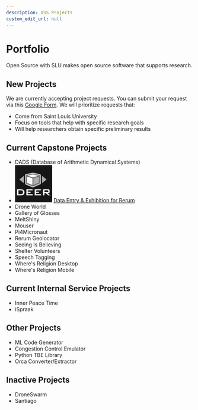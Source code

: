```yaml
---
description: OSS Projects
custom_edit_url: null
---
```


# Portfolio

Open Source with SLU makes open source software that supports research.

## New Projects

We are currently accepting project requests. You can submit your request via this [Google Form](https://forms.gle/QwJYztXK5VrXG6K38). We will prioritize requests that:

- Come from Saint Louis University
- Focus on tools that help with specific research goals
- Will help researchers obtain specific preliminary results

## Current Capstone Projects

<!-- - ![Alt](project_name/100x100.png) **Project Name** One-sentence description of the purpose of the project -->
- DADS (Database of Arithmetic Dynamical Systems)
- <img alt="logo image" src="./deer/deerlogo_sqr.jpg" width=100> [Data Entry & Exhibition for Rerum](./deer/about.md)
- Drone World
- Gallery of Glosses
- MeltShiny
- Mouser
- Pi4Micronaut
- Rerum Geolocator
- Seeing Is Believing
- Shelter Volunteers
- Speech Tagging
- Where's Religion Desktop
- Where's Religion Mobile

## Current Internal Service Projects

- Inner Peace Time
- iSpraak

## Other Projects

- ML Code Generator
- Congestion Control Emulator
- Python TBE Library
- Orca Converter/Extractor

## Inactive Projects

- DroneSwarm
- Santiago
